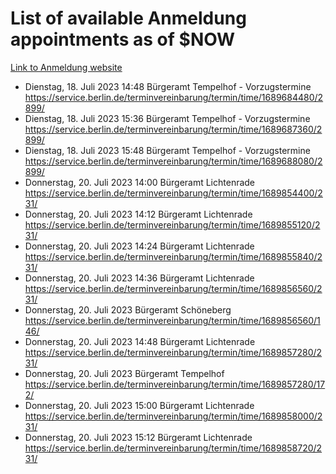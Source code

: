 # List of available Anmeldung appointments as of $NOW
[Link to Anmeldung website](https://service.berlin.de/terminvereinbarung/termin/tag.php?termin=1&anliegen[]=120686&dienstleisterlist=122210,122217,327316,122219,327312,122227,327314,122231,327346,122243,327348,122254,122252,329742,122260,329745,122262,329748,122271,327278,122273,327274,122277,327276,330436,122280,327294,122282,327290,122284,327292,122291,327270,122285,327266,122286,327264,122296,327268,150230,329760,122297,327286,122294,327284,122312,329763,122314,329775,122304,327330,122311,327334,122309,327332,317869,122281,327352,122279,329772,122283,122276,327324,122274,327326,122267,329766,122246,327318,122251,327320,122257,327322,122208,327298,122226,327300&herkunft=http%3A%2F%2Fservice.berlin.de%2Fdienstleistung%2F120686%2F)
- Dienstag, 18. Juli 2023 14:48 Bürgeramt Tempelhof - Vorzugstermine https://service.berlin.de/terminvereinbarung/termin/time/1689684480/2899/
- Dienstag, 18. Juli 2023 15:36 Bürgeramt Tempelhof - Vorzugstermine https://service.berlin.de/terminvereinbarung/termin/time/1689687360/2899/
- Dienstag, 18. Juli 2023 15:48 Bürgeramt Tempelhof - Vorzugstermine https://service.berlin.de/terminvereinbarung/termin/time/1689688080/2899/
- Donnerstag, 20. Juli 2023 14:00 Bürgeramt Lichtenrade https://service.berlin.de/terminvereinbarung/termin/time/1689854400/231/
- Donnerstag, 20. Juli 2023 14:12 Bürgeramt Lichtenrade https://service.berlin.de/terminvereinbarung/termin/time/1689855120/231/
- Donnerstag, 20. Juli 2023 14:24 Bürgeramt Lichtenrade https://service.berlin.de/terminvereinbarung/termin/time/1689855840/231/
- Donnerstag, 20. Juli 2023 14:36 Bürgeramt Lichtenrade https://service.berlin.de/terminvereinbarung/termin/time/1689856560/231/
- Donnerstag, 20. Juli 2023  Bürgeramt Schöneberg https://service.berlin.de/terminvereinbarung/termin/time/1689856560/146/
- Donnerstag, 20. Juli 2023 14:48 Bürgeramt Lichtenrade https://service.berlin.de/terminvereinbarung/termin/time/1689857280/231/
- Donnerstag, 20. Juli 2023  Bürgeramt Tempelhof https://service.berlin.de/terminvereinbarung/termin/time/1689857280/172/
- Donnerstag, 20. Juli 2023 15:00 Bürgeramt Lichtenrade https://service.berlin.de/terminvereinbarung/termin/time/1689858000/231/
- Donnerstag, 20. Juli 2023 15:12 Bürgeramt Lichtenrade https://service.berlin.de/terminvereinbarung/termin/time/1689858720/231/
